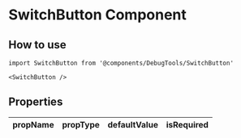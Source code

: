 # SwitchButton Component

## How to use

```
import SwitchButton from '@components/DebugTools/SwitchButton'
```

```
<SwitchButton />
```

## Properties

| propName | propType | defaultValue | isRequired |
| - | - | - | - |
